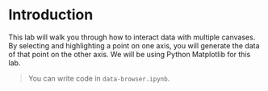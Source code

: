 # Introduction

This lab will walk you through how to interact data with multiple canvases. By selecting and highlighting a point on one axis, you will generate the data of that point on the other axis. We will be using Python Matplotlib for this lab.

> You can write code in `data-browser.ipynb`.
